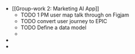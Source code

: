 - [[Group-work 2: Marketing AI App]]
	- TODO 1 PM user map talk through on Figjam
	- TODO convert user journey to EPIC
	- TODO Define a data model
	-
-
-